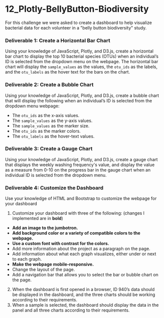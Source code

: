 # 12_Plotly-BellyButton-Biodiversity


For this challenge we were asked to create a dashboard to help visualize bacterial data for each volunteer in a "belly button biodiversity" study.  

### Deliverable 1: Create a Horizontal Bar Chart
Using your knowledge of JavaScript, Plotly, and D3.js, create a horizontal bar chart to display the top 10 bacterial species (OTUs) when an individual’s ID is selected from the dropdown menu on the webpage. The horizontal bar chart will display the `sample_values` as the values, the `otu_ids` as the labels, and the `otu_labels` as the hover text for the bars on the chart.

### Deliverable 2: Create a Bubble Chart
Using your knowledge of JavaScript, Plotly, and D3.js, create a bubble chart that will display the following when an individual’s ID is selected from the dropdown menu webpage:

- The `otu_ids` as the x-axis values.
- The `sample_values` as the y-axis values.
- The `sample_values` as the marker size.
- The `otu_ids` as the marker colors.
- The `otu_labels` as the hover-text values.


### Deliverable 3: Create a Gauge Chart
Using your knowledge of JavaScript, Plotly, and D3.js, create a gauge chart that displays the weekly washing frequency's value, and display the value as a measure from 0-10 on the progress bar in the gauge chart when an individual ID is selected from the dropdown menu.

### Deliverable 4: Customize the Dashboard
Use your knowledge of HTML and Bootstrap to customize the webpage for your dashboard
1. Customize your dashboard with three of the following: (changes I implemented are in **bold**)
- **Add an image to the jumbotron.**
- **Add background color or a variety of compatible colors to the webpage.**
- **Use a custom font with contrast for the colors.**
- Add more information about the project as a paragraph on the page.
- Add information about what each graph visualizes, either under or next to each graph.
- **Make the webpage mobile-responsive.**
- Change the layout of the page.
- Add a navigation bar that allows you to select the bar or bubble chart on the page.
2. When the dashboard is first opened in a browser, ID 940’s data should be displayed in the dashboard, and the three charts should be working according to their requirements.
3. When a sample is selected, the dashboard should display the data in the panel and all three charts according to their requirements.

